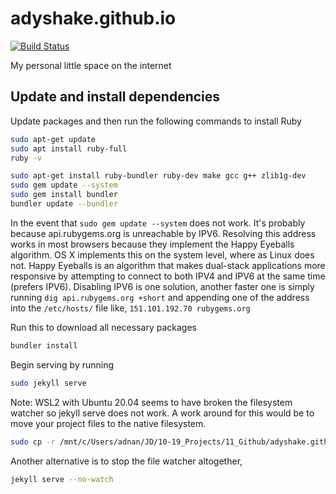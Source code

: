 adyshake.github.io
==================

[![Build Status](https://travis-ci.org/adyshake/adyshake.github.io.svg)](https://travis-ci.org/adyshake/adyshake.github.io)

My personal little space on the internet

## Update and install dependencies

Update packages and then run the following commands to install Ruby

```bash
sudo apt-get update
sudo apt install ruby-full
ruby -v
```

```bash
sudo apt-get install ruby-bundler ruby-dev make gcc g++ zlib1g-dev
sudo gem update --system
sudo gem install bundler
bundler update --bundler
```

In the event that `sudo gem update --system` does not work. It's probably
because api.rubygems.org is unreachable by IPV6. Resolving this address works in
most browsers because they implement the Happy Eyeballs algorithm. OS X
implements this on the system level, where as Linux does not.
Happy Eyeballs is an algorithm that makes dual-stack applications more
responsive by attempting to connect to both IPV4 and IPV6 at the same time
(prefers IPV6).
Disabling IPV6 is one solution, another faster one is simply running 
`dig api.rubygems.org +short` and appending one of the address into the
`/etc/hosts/` file like, `151.101.192.70 rubygems.org`

Run this to download all necessary packages

```bash
bundler install
```

Begin serving by running

```bash
sudo jekyll serve
```

Note: WSL2 with Ubuntu 20.04 seems to have broken the filesystem watcher so jekyll 
serve does not work. A work around for this would be to move your project files 
to the native filesystem.
```bash
sudo cp -r /mnt/c/Users/adnan/JD/10-19_Projects/11_Github/adyshake.github.io ~/ && cd ~/adyshake.github.io && jekyll serve
```
Another alternative is to stop the file watcher altogether,
```bash
jekyll serve --no-watch
```